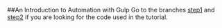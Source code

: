 ##An Introduction to Automation with Gulp
Go to the branches [step1](https://github.com/liberat0r/toptal-gulp-tutorial/tree/step1) and [step2](https://github.com/liberat0r/toptal-gulp-tutorial/tree/step2) if you are looking for the code used in the tutorial.
